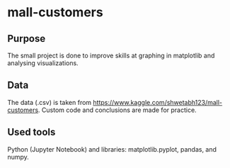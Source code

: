 # mall-customers
## Purpose
The small project is done to improve skills at graphing in matplotlib and analysing visualizations.
## Data
The data (.csv) is taken from https://www.kaggle.com/shwetabh123/mall-customers. Custom code and conclusions are made for practice.
## Used tools
Python (Jupyter Notebook) and libraries: matplotlib.pyplot, pandas, and numpy.
